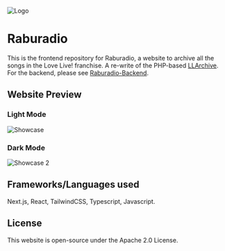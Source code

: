 ![Logo](https://cdn.discordapp.com/attachments/547571609708527637/910696439246639164/unknown.png)
# Raburadio
This is the frontend repository for Raburadio, a website to archive all the songs in the Love Live! franchise.
A re-write of the PHP-based [LLArchive](https://github.com/HuzzNZ/LLArchive). For the backend, please see [Raburadio-Backend](https://github.com/HuzzNZ/Raburadio-Backend).
## Website Preview
### Light Mode
![Showcase](https://cdn.discordapp.com/attachments/547571609708527637/910701960909443112/showcase_1.png)

### Dark Mode
![Showcase 2](https://cdn.discordapp.com/attachments/547571609708527637/910701964600426556/showcase_2.png)
## Frameworks/Languages used
Next.js, React, TailwindCSS, Typescript, Javascript.
## License
This website is open-source under the Apache 2.0 License.
